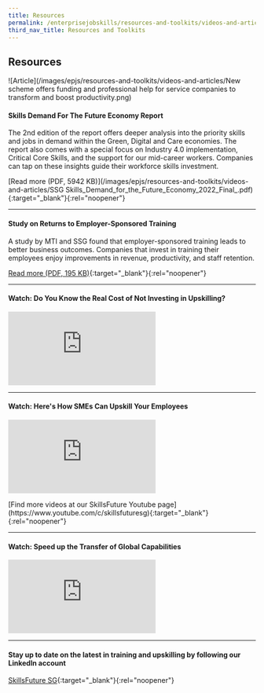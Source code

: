 ```yaml
---
title: Resources
permalink: /enterprisejobskills/resources-and-toolkits/videos-and-articles/
third_nav_title: Resources and Toolkits
---
```


## Resources

![Article](/images/epjs/resources-and-toolkits/videos-and-articles/New scheme offers funding and professional help for service companies to transform and boost productivity.png)

#### Skills Demand For The Future Economy Report

The 2nd edition of the report offers deeper analysis into the priority skills and jobs in demand within the Green, Digital and Care economies. The report also comes with a special focus on Industry 4.0 implementation, Critical Core Skills, and the support for our mid-career workers. Companies can tap on these insights guide their workforce skills investment.

[Read more (PDF, 5942 KB)](/images/epjs/resources-and-toolkits/videos-and-articles/SSG Skills_Demand_for_the_Future_Economy_2022_Final_.pdf){:target="_blank"}{:rel="noopener"}

---

#### Study on Returns to Employer-Sponsored Training

A study by MTI and SSG found that employer-sponsored training leads to better business outcomes. Companies that invest in training their employees enjoy improvements in revenue, productivity, and staff retention.

[Read more (PDF, 195 KB)](/images/epjs/whats-new/epjs-mti-ssg-study-aug21.pdf){:target="_blank"}{:rel="noopener"}

---

#### Watch: Do You Know the Real Cost of Not Investing in Upskilling?

<p>
<div class="bp-youtube">
  <iframe src="https://www.youtube.com/embed/LwWkFieWmrI" title="Do You Know the Real Cost of Not Investing in Upskilling?" frameborder="0" allow="autoplay; encrypted-media" allowfullscreen></iframe>
</div>
</p>

---

#### Watch: Here's How SMEs Can Upskill Your Employees

<p>
<div class="bp-youtube">
  <iframe src="https://www.youtube.com/embed/EYuo6F6YbhA" title="No Time/ Money/ Idea How? No Problem!" frameborder="0" allow="autoplay; encrypted-media" allowfullscreen></iframe>
</div>
</p>
[Find more videos at our SkillsFuture Youtube page](https://www.youtube.com/c/skillsfuturesg){:target="_blank"}{:rel="noopener"}

---

#### Watch: Speed up the Transfer of Global Capabilities

<p>
<div class="bp-youtube">
  <iframe src="https://www.youtube.com/embed/dFC9RsomiLM" title="Speed up the Transfer of Global Capabilities | Capability Transfer Programme" frameborder="0" allow="autoplay; encrypted-media" allowfullscreen></iframe>
</div>
</p>

---

#### Stay up to date on the latest in training and upskilling by following our LinkedIn account

[SkillsFuture SG](https://sg.linkedin.com/company/skillsfuture-sg){:target="_blank"}{:rel="noopener"}
<script src="/jquery/jquery.Min.js"></script>
<script src="/jquery/epjs-bp-menu-new-tab.js"></script>
